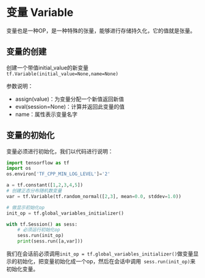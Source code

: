 # 变量 Variable

变量也是一种OP，是一种特殊的张量，能够进行存储持久化，它的值就是张量。

## 变量的创建

创建一个带值initial_value的新变量`tf.Variable(initial_value=None,name=None)`

参数说明：

- assign(value)：为变量分配一个新值返回新值
- eval(session=None)：计算并返回此变量的值
- name：属性表示变量名字

## 变量的初始化

变量必须进行初始化，我们以代码进行说明：

```python
import tensorflow as tf
import os
os.environ['TF_CPP_MIN_LOG_LEVEL']='2'

a = tf.constant([1,2,3,4,5])
# 创建正态分布随机数变量
var = tf.Variable(tf.random_normal([2,3], mean=0.0, stddev=1.0))

# 做显示初始化op
init_op = tf.global_variables_initializer()

with tf.Session() as sess:
    # 必须运行初始化op
    sess.run(init_op)
    print(sess.run([a,var]))
```

我们在会话前必须调用`init_op = tf.global_variables_initializer()`做变量显示的初始化，把变量初始化成一个op，然后在会话中调用` sess.run(init_op)`来初始化变量。
